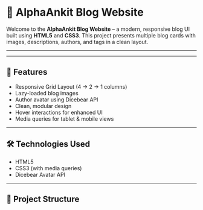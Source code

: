 # 📝 AlphaAnkit Blog Website

Welcome to the **AlphaAnkit Blog Website** – a modern, responsive blog UI built using **HTML5** and **CSS3**. This project presents multiple blog cards with images, descriptions, authors, and tags in a clean layout.

---

---

## 🚀 Features

- Responsive Grid Layout (4 → 2 → 1 columns)
- Lazy-loaded blog images
- Author avatar using Dicebear API
- Clean, modular design
- Hover interactions for enhanced UI
- Media queries for tablet & mobile views

---

## 🛠️ Technologies Used

- HTML5
- CSS3 (with media queries)
- Dicebear Avatar API

---

## 📂 Project Structure

